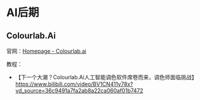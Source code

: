 # AI后期

## Colourlab.Ai

官网：[Homepage - Colourlab.ai](https://colourlab.ai/)

教程：

- 【下一个大潮？Colourlab.Ai人工智能调色软件席卷而来，调色师面临挑战】<https://www.bilibili.com/video/BV1CN411y78x?vd_source=36c9491a7fa2ab8a22ca060af01b7472>
